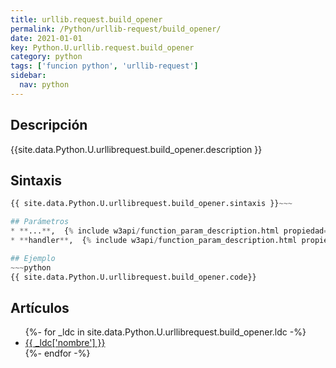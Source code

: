 ```yaml
---
title: urllib.request.build_opener
permalink: /Python/urllib-request/build_opener/
date: 2021-01-01
key: Python.U.urllib.request.build_opener
category: python
tags: ['funcion python', 'urllib-request']
sidebar: 
  nav: python
---
```


## Descripción
{{site.data.Python.U.urllibrequest.build_opener.description }}

## Sintaxis
~~~python
{{ site.data.Python.U.urllibrequest.build_opener.sintaxis }}~~~

## Parámetros
* **...**,  {% include w3api/function_param_description.html propiedad=site.data.Python.U.urllib.request.build_opener valor="..." %}
* **handler**,  {% include w3api/function_param_description.html propiedad=site.data.Python.U.urllib.request.build_opener valor="handler" %}

## Ejemplo
~~~python
{{ site.data.Python.U.urllibrequest.build_opener.code}}
~~~

## Artículos
<ul>
{%- for _ldc in site.data.Python.U.urllibrequest.build_opener.ldc -%}
   <li>
       <a href="{{_ldc['url'] }}">{{ _ldc['nombre'] }}</a>
   </li>
{%- endfor -%}
</ul>
